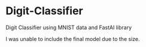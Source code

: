 # Digit-Classifier
Digit Classifier using MNIST data and FastAI library

I was unable to include the final model due to the size.

